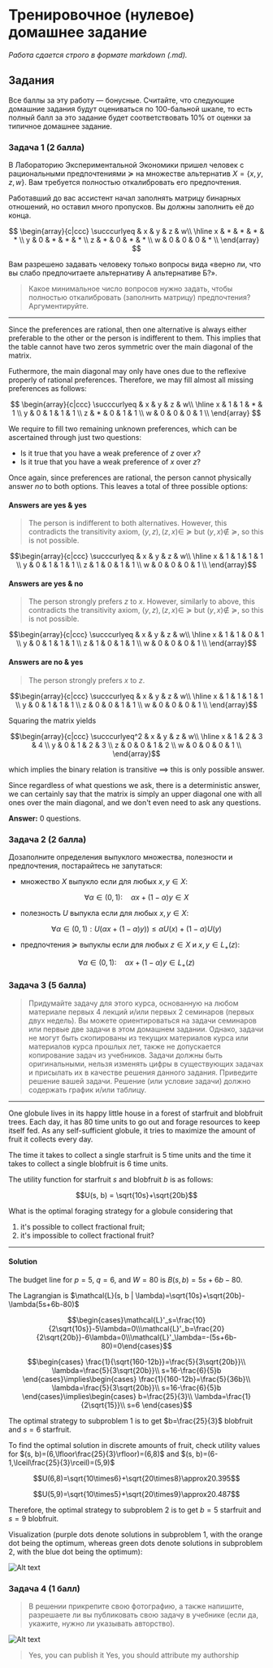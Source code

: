 # Тренировочное (нулевое) домашнее задание

*Работа сдается строго в формате markdown (.md).*

## Задания

Все баллы за эту работу — бонусные. Считайте, что следующие домашние задания будут оцениваться по 100-бальной шкале, то есть полный балл за это задание будет соответствовать 10% от оценки за типичное домашнее задание. 

### Задача 1 (2 балла)

В Лабораторию Экспериментальной Экономики пришел человек с рациональными предпочтениями $\succcurlyeq$ на множестве альтернатив $X = \{x, y, z, w\}$. Вам требуется полностью откалибровать его предпочтения.

Работавший до вас ассистент начал заполнять матрицу бинарных отношений, но оставил много пропусков. Вы должны заполнить её до конца.

$$ 
\begin{array}{c|ccc}
 \succcurlyeq & x & y & z & w\\
\hline
x  & * & * & * & * \\
y  & 0 & * & * & * \\
z  & * & 0 & * & * \\
w  & 0 & 0 & 0 & * \\
\end{array}
$$

Вам разрешено задавать человеку только вопросы вида «верно ли, что вы слабо предпочитаете альтернативу А альтернативе Б?». 

> Какое минимальное число вопросов нужно задать, чтобы полностью откалибровать (заполнить матрицу) предпочтения? Аргументируйте.

---

Since the preferences are rational, then one alternative is always either preferable to the other or the person is indifferent to them. This implies that the table cannot have two zeros symmetric over the main diagonal of the matrix. 

Futhermore, the main diagonal may only have ones due to the reflexive properly of rational preferences. Therefore, we may fill almost all missing preferences as follows:

$$ 
\begin{array}{c|ccc}
 \succcurlyeq & x & y & z & w\\
\hline
x  & 1 & 1 & * & 1 \\
y  & 0 & 1 & 1 & 1 \\
z  & * & 0 & 1 & 1 \\
w  & 0 & 0 & 0 & 1 \\
\end{array}
$$

We require to fill two remaining unknown preferences, which can be ascertained through just two questions:

* Is it true that you have a weak preference of $z$ over $x$?
* Is it true that you have a weak preference of $x$ over $z$?

Once again, since preferences are rational, the person cannot physically answer *no* to both options. This leaves a total of three possible options:

#### Answers are yes & yes

> The person is indifferent to both alternatives. However, this contradicts the transitivity axiom, $(y, z), (z, x)\in\ \succcurlyeq$ but $(y, x)\not\in\ \succcurlyeq$, so this is not possible.

$$\begin{array}{c|ccc}
 \succcurlyeq & x & y & z & w\\
\hline
x  & 1 & 1 & 1 & 1 \\
y  & 0 & 1 & 1 & 1 \\
z  & 1 & 0 & 1 & 1 \\
w  & 0 & 0 & 0 & 1 \\
\end{array}$$

#### Answers are yes & no

> The person strongly prefers $z$ to $x$. However, similarly to above, this contradicts the transitivity axiom, $(y, z), (z, x)\in\ \succcurlyeq$ but $(y, x)\not\in\ \succcurlyeq$, so this is not possible.

$$\begin{array}{c|ccc}
 \succcurlyeq & x & y & z & w\\
\hline
x  & 1 & 1 & 0 & 1 \\
y  & 0 & 1 & 1 & 1 \\
z  & 1 & 0 & 1 & 1 \\
w  & 0 & 0 & 0 & 1 \\
\end{array}$$

#### Answers are no & yes

> The person strongly prefers $x$ to $z$.

$$\begin{array}{c|ccc}
 \succcurlyeq & x & y & z & w\\
\hline
x  & 1 & 1 & 1 & 1 \\
y  & 0 & 1 & 1 & 1 \\
z  & 0 & 0 & 1 & 1 \\
w  & 0 & 0 & 0 & 1 \\
\end{array}$$

Squaring the matrix yields 

$$\begin{array}{c|ccc}
 \succcurlyeq^2 & x & y & z & w\\
\hline
x  & 1 & 2 & 3 & 4 \\
y  & 0 & 1 & 2 & 3 \\
z  & 0 & 0 & 1 & 2 \\
w  & 0 & 0 & 0 & 1 \\
\end{array}$$

which implies the binary relation is transitive $\implies$ this is only possible answer.

Since regardless of what questions we ask, there is a deterministic answer, we can certainly say that the matrix is simply an upper diagonal one with all ones over the main diagonal, and we don't even need to ask any questions.

**Answer:** 0 questions.

### Задача 2 (2 балла)

Дозаполните определения выпуклого множества, полезности и предпочтения, постарайтесь не запутаться:

- множество $X$ выпукло если для любых $x,y \in X$: 

$$\forall \alpha \in (0,1): \quad \alpha x + (1-\alpha)y\in X$$

- полезность $U$ выпуклa если для любых $x,y \in X$: 

$$\forall \alpha \in (0,1): U(\alpha x+(1-\alpha)y))\leqslant \alpha U(x)+(1-\alpha)U(y)$$

- предпочтения $\succcurlyeq$ выпуклы если для любых $z \in X$ и $x, y \in L_{+}(z)$: 

$$ \forall \alpha \in (0,1): \quad \alpha x + (1-\alpha)y\in L_+(z)$$

### Задача 3 (5 балла)

> Придумайте задачу для этого курса, основанную на любом материале первых 4 лекций и/или первых 2 семинаров (первых двух недель). Вы можете ориентироваться на задачи семинаров или первые две задачи в этом домашнем задании. Однако, задачи не могут быть скопированы из текущих материалов курса или материалов курса прошлых лет, также не допускается копирование задач из учебников. Задачи должны быть оригинальными, нельзя изменять цифры в существующих задачах и присылать их в качестве решения данного задания. 
> Приведите решение вашей задачи. Решение (или условие задачи) должно содержать график и/или таблицу. 

---

One globule lives in its happy little house in a forest of starfruit and blobfruit trees. Each day, it has $80$ time units to go out and forage resources to keep itself fed. As any self-sufficient globule, it tries to maximize the amount of fruit it collects every day.

The time it takes to collect a single starfruit is $5$ time units and the time it takes to collect a single blobfruit is $6$ time units.

The utility function for starfruit $s$ and blobfruit $b$ is as follows: 

$$U(s, b) = \sqrt{10s}+\sqrt{20b}$$

What is the optimal foraging strategy for a globule considering that

1. it's possible to collect fractional fruit;
2. it's impossible to collect fractional fruit?

---

#### Solution

The budget line for $p=5$, $q=6$, and $W=80$ is $B(s, b)=5s+6b-80$.

The Lagrangian is $\mathcal{L}(s, b | \lambda)=\sqrt{10s}+\sqrt{20b}-\lambda(5s+6b-80)$

$$\begin{cases}\mathcal{L}'_s=\frac{10}{2\sqrt{10s}}-5\lambda=0\\\mathcal{L}'_b=\frac{20}{2\sqrt{20b}}-6\lambda=0\\\mathcal{L}'_\lambda=-(5s+6b-80)=0\end{cases}$$

$$\begin{cases}
    \frac{1}{\sqrt{160-12b}}=\frac{5}{3\sqrt{20b}}\\
    \lambda=\frac{5}{3\sqrt{20b}}\\
    s=16-\frac{6}{5}b
\end{cases}\implies\begin{cases}
    \frac{1}{160-12b}=\frac{5}{36b}\\
    \lambda=\frac{5}{3\sqrt{20b}}\\
    s=16-\frac{6}{5}b
\end{cases}\implies\begin{cases}
    b=\frac{25}{3}\\
    \lambda=\frac{1}{2\sqrt{15}}\\
    s=6
\end{cases}$$

The optimal strategy to subproblem 1 is to get $b=\frac{25}{3}$ blobfruit and $s=6$ starfruit.

To find the optimal solution in discrete amounts of fruit, check utility values for $(s, b)=(6,\lfloor\frac{25}{3}\rfloor)=(6,8)$ and $(s, b)=(6-1,\lceil\frac{25}{3}\rceil)=(5,9)$

$$U(6,8)=\sqrt{10\times6}+\sqrt{20\times8}\approx20.395$$

$$U(5,9)=\sqrt{10\times5}+\sqrt{20\times9}\approx20.487$$

Therefore, the optimal strategy to subproblem 2 is to get $b=5$ starfruit and $s=9$ blobfruit.

Visualization (purple dots denote solutions in subproblem 1, with the orange dot being the optimum, whereas green dots denote solutions in subproblem 2, with the blue dot being the optimum):

![Alt text](https://github.com/artoftheblue/hse-homeworks/microeconomics/image.png)

### Задача 4 (1 балл)

> В решении прикрепите свою фотографию, а также напишите, разрешаете ли вы публиковать свою задачу в учебнике (если да, укажите, нужно ли указывать авторство). 

![Alt text](https://github.com/artoftheblue/hse-homeworks/microeconomics/me.jpg)

> Yes, you can publish it
> Yes, you should attribute my authorship